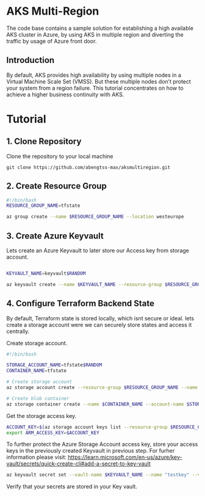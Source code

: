 # AKS Multi-Region
The code base contains a sample solution for establishing a high available AKS cluster in Azure, by using AKS in multiple region and diverting the traffic by usage of Azure front door.

## Introduction
By default, AKS provides high availability by using multiple nodes in a Virtual Machine Scale Set (VMSS). But these multiple nodes don’t protect your system from a region failure. This tutorial concentrates on how to achieve a higher business continuity with AKS.

# Tutorial

## 1. Clone Repository
Clone the repository to your local machine

```git
git clone https://github.com/abengtss-max/aksmultiregion.git
```

## 2. Create Resource Group
```bash
#!/bin/bash
RESOURCE_GROUP_NAME=tfstate

az group create --name $RESOURCE_GROUP_NAME --location westeurope
``` 

## 3. Create Azure Keyvault
Lets create an Azure Keyvault to later store our Access key from storage account. 

```bash

KEYVAULT_NAME=keyvault$RANDOM

az keyvault create --name $KEYVAULT_NAME --resource-group $RESOURCE_GROUP_NAME --location "westeurope"
``` 
## 4. Configure Terraform Backend State
By default, Terraform state is stored locally, which isnt secure or ideal. lets create a storage account were we can securely store states and access it centrally.

Create storage account.

```bash
#!/bin/bash

STORAGE_ACCOUNT_NAME=tfstate$RANDOM
CONTAINER_NAME=tfstate

# Create storage account
az storage account create --resource-group $RESOURCE_GROUP_NAME --name $STORAGE_ACCOUNT_NAME --sku Standard_LRS --encryption-services blob

# Create blob container
az storage container create --name $CONTAINER_NAME --account-name $STORAGE_ACCOUNT_NAME
```  

Get the storage access key.
```bash
ACCOUNT_KEY=$(az storage account keys list --resource-group $RESOURCE_GROUP_NAME --account-name $STORAGE_ACCOUNT_NAME --query '[0].value' -o tsv)
export ARM_ACCESS_KEY=$ACCOUNT_KEY
``` 

To further protect the Azure Storage Account access key, store your access keys in the previously created Keyvault in previous step. For furher information please visit: https://learn.microsoft.com/en-us/azure/key-vault/secrets/quick-create-cli#add-a-secret-to-key-vault

```bash
az keyvault secret set --vault-name $KEYVAULT_NAME --name "testkey" --value $ACCOUNT_KEY
``` 
Verify that your secrets are stored in your Key vault.